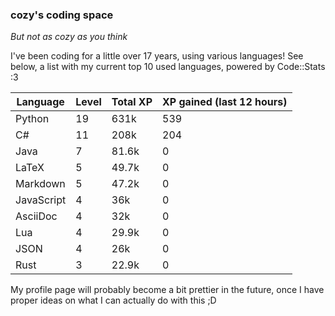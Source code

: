 ### cozy's coding space
*But not as cozy as you think*

I've been coding for a little over 17 years, using various languages! See below, a list with my current top 10 used languages, powered by Code::Stats :3
    
| Language | Level | Total XP | XP gained (last 12 hours) |
| --- | --- | --- | --- |
| Python | 19 | 631k | 539 |
| C# | 11 | 208k | 204 |
| Java | 7 | 81.6k | 0 |
| LaTeX | 5 | 49.7k | 0 |
| Markdown | 5 | 47.2k | 0 |
| JavaScript | 4 | 36k | 0 |
| AsciiDoc | 4 | 32k | 0 |
| Lua | 4 | 29.9k | 0 |
| JSON | 4 | 26k | 0 |
| Rust | 3 | 22.9k | 0 |
    
My profile page will probably become a bit prettier in the future, once I have proper ideas on what I can actually do with this ;D
